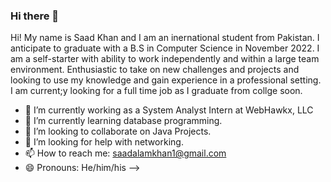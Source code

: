 ### Hi there 👋

Hi! My name is Saad Khan and I am an inernational student from Pakistan. I anticipate to graduate with a B.S in Computer Science in November 2022. I am a self-starter with ability to work independently and within a large team environment. Enthusiastic to take on new challenges and projects and looking to use my knowledge and gain experience in a professional setting. I am current;y looking for a full time job as I graduate from collge soon.

- 🔭 I’m currently working as a System Analyst Intern at WebHawkx, LLC
- 🌱 I’m currently learning database programming.
- 👯 I’m looking to collaborate on Java Projects.
- 🤔 I’m looking for help with networking.
- 📫 How to reach me: saadalamkhan1@gmail.com
- 😄 Pronouns: He/him/his
-->
